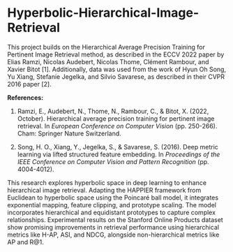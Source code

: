 # Hyperbolic-Hierarchical-Image-Retrieval

This project builds on the Hierarchical Average Precision Training for Pertinent Image Retrieval method, as described in the ECCV 2022 paper by Elias Ramzi, Nicolas Audebert, Nicolas Thome, Clément Rambour, and Xavier Bitot [1]. Additionally, data was used from the work of Hyun Oh Song, Yu Xiang, Stefanie Jegelka, and Silvio Savarese, as described in their CVPR 2016 paper [2].

**References:**

1. Ramzi, E., Audebert, N., Thome, N., Rambour, C., & Bitot, X. (2022, October). Hierarchical average precision training for pertinent image retrieval. In *European Conference on Computer Vision* (pp. 250-266). Cham: Springer Nature Switzerland.

2. Song, H. O., Xiang, Y., Jegelka, S., & Savarese, S. (2016). Deep metric learning via lifted structured feature embedding. In *Proceedings of the IEEE Conference on Computer Vision and Pattern Recognition* (pp. 4004-4012).


This research explores hyperbolic space in deep learning to enhance hierarchical image retrieval. Adapting the HAPPIER framework from Euclidean to hyperbolic space using the Poincaré ball model, it integrates exponential mapping, feature clipping, and prototype scaling. The model incorporates hierarchical and equidistant prototypes to capture complex relationships. Experimental results on the Stanford Online Products dataset show promising improvements in retrieval performance using hierarchical metrics like H-AP, ASI, and NDCG, alongside non-hierarchical metrics like AP and R@1.
